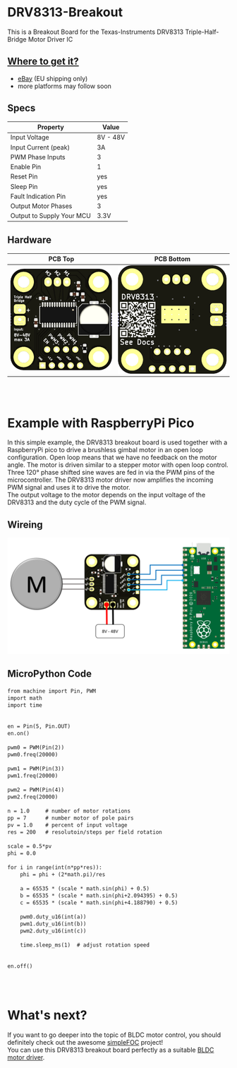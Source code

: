 # DRV8313-Breakout
This is a Breakout Board for the Texas-Instruments DRV8313 Triple-Half-Bridge Motor Driver IC

## <a href="https://www.ebay.de/itm/384936164923?hash=item599ffbbe3b:g:I74AAOSwUhFin4ep" target="_blank" rel="noopener noreferrer">Where to get it?</a>
- <a href="https://www.ebay.de/itm/384936164923?hash=item599ffbbe3b:g:I74AAOSwUhFin4ep" target="_blank" rel="noopener noreferrer">eBay</a> (EU shipping only)
- more platforms may follow soon

## Specs
| Property                   | Value        |
|----------------------------|--------------|
| Input Voltage              | 8V - 48V     |
| Input Current (peak)       | 3A           |
| PWM Phase Inputs           | 3            |
| Enable Pin                 | 1            |
| Reset Pin                  | yes          |
| Sleep Pin                  | yes          |
| Fault Indication Pin       | yes          |
| Output Motor Phases        | 3            |
| Output to Supply Your MCU  | 3.3V         |


## Hardware
| PCB Top                                                   | PCB Bottom
|-----------------------------------------------------------|-----------------------------------------------------------------|
| ![PCB Top](documentation/images/DRV8313-Breakout-top.PNG) | ![PCB Bottom](documentation/images/DRV8313-Breakout-bottom.PNG) |

<br/><br/>

# Example with RaspberryPi Pico
In this simple example, the DRV8313 breakout board is used together with a RaspberryPi pico to drive a brushless gimbal motor in an open loop configuration. Open loop means that we have no feedback on the motor angle. The motor is driven similar to a stepper motor with open loop control.<br/>
Three 120° phase shifted sine waves are fed in via the PWM pins of the microcontroller. The DRV8313 motor driver now amplifies the incoming PWM signal and uses it to drive the motor.<br/>
The output voltage to the motor depends on the input voltage of the DRV8313 and the duty cycle of the PWM signal.

## Wireing
![Wireing](documentation/images/PiPico_Example_Schematic.PNG)

## MicroPython Code
```
from machine import Pin, PWM
import math
import time


en = Pin(5, Pin.OUT)
en.on()

pwm0 = PWM(Pin(2))
pwm0.freq(20000)

pwm1 = PWM(Pin(3))
pwm1.freq(20000)

pwm2 = PWM(Pin(4))
pwm2.freq(20000)

n = 1.0     # number of motor rotations
pp = 7      # number motor of pole pairs
pv = 1.0    # percent of input voltage
res = 200   # resolutoin/steps per field rotation

scale = 0.5*pv
phi = 0.0

for i in range(int(n*pp*res)):
    phi = phi + (2*math.pi)/res
    
    a = 65535 * (scale * math.sin(phi) + 0.5)
    b = 65535 * (scale * math.sin(phi+2.094395) + 0.5)
    c = 65535 * (scale * math.sin(phi+4.188790) + 0.5)
    
    pwm0.duty_u16(int(a))
    pwm1.duty_u16(int(b))
    pwm2.duty_u16(int(c))
    
    time.sleep_ms(1)  # adjust rotation speed


en.off()
```

<br/><br/>

# What's next?
If you want to go deeper into the topic of BLDC motor control, you should definitely check out the awesome <a href="https://docs.simplefoc.com" target="_blank" rel="noopener noreferrer">simpleFOC</a> project!<br/>
You can use this DRV8313 breakout board perfectly as a suitable <a href="https://docs.simplefoc.com/bldcdriver3pwm" target="_blank" rel="noopener noreferrer">BLDC motor driver</a>.
